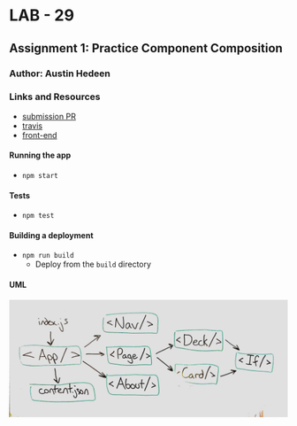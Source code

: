 # LAB - 29

## Assignment 1: Practice Component Composition

### Author: Austin Hedeen

### Links and Resources
* [submission PR](https://github.com/austinhedeen-401-advanced-javascript/lab-29a-practice/pull/1)
* [travis](https://travis-ci.com/austinhedeen-401-advanced-javascript/lab-29a-practice)
* [front-end](https://quizzical-golick-9e03a7.netlify.com/)

#### Running the app
* `npm start`

#### Tests
* `npm test`

#### Building a deployment
* `npm run build`
  * Deploy from the `build` directory
  
#### UML
![](assets/lab-29a.jpg)
